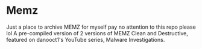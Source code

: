 # Memz
Just a place to archive MEMZ for myself pay no attention to this repo please lol                         A pre-compiled version of 2 versions of MEMZ Clean and Destructive, featured on danooct1's YouTube series, Malware Investigations. 
